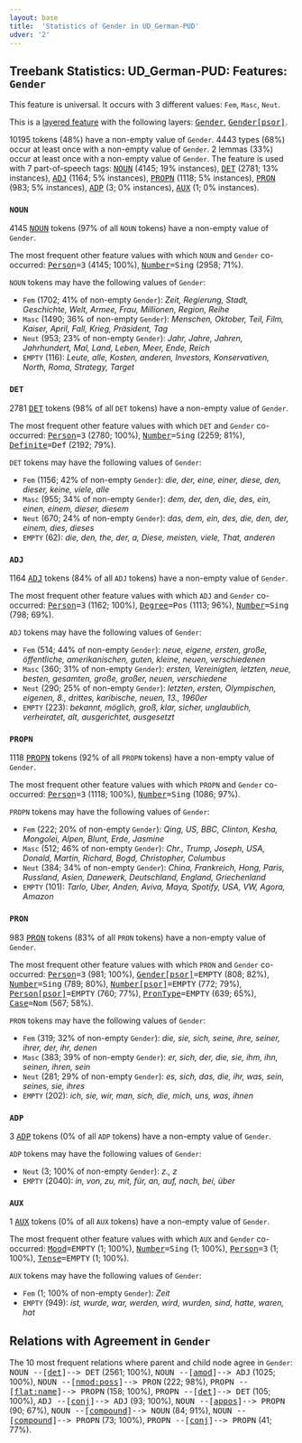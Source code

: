 ```yaml
---
layout: base
title:  'Statistics of Gender in UD_German-PUD'
udver: '2'
---
```


## Treebank Statistics: UD_German-PUD: Features: `Gender`

This feature is universal.
It occurs with 3 different values: `Fem`, `Masc`, `Neut`.

This is a <a href="../../u/overview/feat-layers.html">layered feature</a> with the following layers: <tt><a href="de_pud-feat-Gender.html">Gender</a></tt>, <tt><a href="de_pud-feat-Gender-psor.html">Gender[psor]</a></tt>.

10195 tokens (48%) have a non-empty value of `Gender`.
4443 types (68%) occur at least once with a non-empty value of `Gender`.
2 lemmas (33%) occur at least once with a non-empty value of `Gender`.
The feature is used with 7 part-of-speech tags: <tt><a href="de_pud-pos-NOUN.html">NOUN</a></tt> (4145; 19% instances), <tt><a href="de_pud-pos-DET.html">DET</a></tt> (2781; 13% instances), <tt><a href="de_pud-pos-ADJ.html">ADJ</a></tt> (1164; 5% instances), <tt><a href="de_pud-pos-PROPN.html">PROPN</a></tt> (1118; 5% instances), <tt><a href="de_pud-pos-PRON.html">PRON</a></tt> (983; 5% instances), <tt><a href="de_pud-pos-ADP.html">ADP</a></tt> (3; 0% instances), <tt><a href="de_pud-pos-AUX.html">AUX</a></tt> (1; 0% instances).

### `NOUN`

4145 <tt><a href="de_pud-pos-NOUN.html">NOUN</a></tt> tokens (97% of all `NOUN` tokens) have a non-empty value of `Gender`.

The most frequent other feature values with which `NOUN` and `Gender` co-occurred: <tt><a href="de_pud-feat-Person.html">Person</a></tt><tt>=3</tt> (4145; 100%), <tt><a href="de_pud-feat-Number.html">Number</a></tt><tt>=Sing</tt> (2958; 71%).

`NOUN` tokens may have the following values of `Gender`:

* `Fem` (1702; 41% of non-empty `Gender`): <em>Zeit, Regierung, Stadt, Geschichte, Welt, Armee, Frau, Millionen, Region, Reihe</em>
* `Masc` (1490; 36% of non-empty `Gender`): <em>Menschen, Oktober, Teil, Film, Kaiser, April, Fall, Krieg, Präsident, Tag</em>
* `Neut` (953; 23% of non-empty `Gender`): <em>Jahr, Jahre, Jahren, Jahrhundert, Mal, Land, Leben, Meer, Ende, Reich</em>
* `EMPTY` (116): <em>Leute, alle, Kosten, anderen, Investors, Konservativen, North, Roma, Strategy, Target</em>

### `DET`

2781 <tt><a href="de_pud-pos-DET.html">DET</a></tt> tokens (98% of all `DET` tokens) have a non-empty value of `Gender`.

The most frequent other feature values with which `DET` and `Gender` co-occurred: <tt><a href="de_pud-feat-Person.html">Person</a></tt><tt>=3</tt> (2780; 100%), <tt><a href="de_pud-feat-Number.html">Number</a></tt><tt>=Sing</tt> (2259; 81%), <tt><a href="de_pud-feat-Definite.html">Definite</a></tt><tt>=Def</tt> (2192; 79%).

`DET` tokens may have the following values of `Gender`:

* `Fem` (1156; 42% of non-empty `Gender`): <em>die, der, eine, einer, diese, den, dieser, keine, viele, alle</em>
* `Masc` (955; 34% of non-empty `Gender`): <em>dem, der, den, die, des, ein, einen, einem, dieser, diesem</em>
* `Neut` (670; 24% of non-empty `Gender`): <em>das, dem, ein, des, die, den, der, einem, dies, dieses</em>
* `EMPTY` (62): <em>die, den, the, der, a, Diese, meisten, viele, That, anderen</em>

### `ADJ`

1164 <tt><a href="de_pud-pos-ADJ.html">ADJ</a></tt> tokens (84% of all `ADJ` tokens) have a non-empty value of `Gender`.

The most frequent other feature values with which `ADJ` and `Gender` co-occurred: <tt><a href="de_pud-feat-Person.html">Person</a></tt><tt>=3</tt> (1162; 100%), <tt><a href="de_pud-feat-Degree.html">Degree</a></tt><tt>=Pos</tt> (1113; 96%), <tt><a href="de_pud-feat-Number.html">Number</a></tt><tt>=Sing</tt> (798; 69%).

`ADJ` tokens may have the following values of `Gender`:

* `Fem` (514; 44% of non-empty `Gender`): <em>neue, eigene, ersten, große, öffentliche, amerikanischen, guten, kleine, neuen, verschiedenen</em>
* `Masc` (360; 31% of non-empty `Gender`): <em>ersten, Vereinigten, letzten, neue, besten, gesamten, große, großer, neuen, verschiedene</em>
* `Neut` (290; 25% of non-empty `Gender`): <em>letzten, ersten, Olympischen, eigenen, 8., drittes, karibische, neuen, 13., 1960er</em>
* `EMPTY` (223): <em>bekannt, möglich, groß, klar, sicher, unglaublich, verheiratet, alt, ausgerichtet, ausgesetzt</em>

### `PROPN`

1118 <tt><a href="de_pud-pos-PROPN.html">PROPN</a></tt> tokens (92% of all `PROPN` tokens) have a non-empty value of `Gender`.

The most frequent other feature values with which `PROPN` and `Gender` co-occurred: <tt><a href="de_pud-feat-Person.html">Person</a></tt><tt>=3</tt> (1118; 100%), <tt><a href="de_pud-feat-Number.html">Number</a></tt><tt>=Sing</tt> (1086; 97%).

`PROPN` tokens may have the following values of `Gender`:

* `Fem` (222; 20% of non-empty `Gender`): <em>Qing, US, BBC, Clinton, Kesha, Mongolei, Alpen, Blunt, Erde, Jasmine</em>
* `Masc` (512; 46% of non-empty `Gender`): <em>Chr., Trump, Joseph, USA, Donald, Martin, Richard, Bogd, Christopher, Columbus</em>
* `Neut` (384; 34% of non-empty `Gender`): <em>China, Frankreich, Hong, Paris, Russland, Asien, Danewerk, Deutschland, England, Griechenland</em>
* `EMPTY` (101): <em>Tarlo, Uber, Anden, Aviva, Maya, Spotify, USA, VW, Agora, Amazon</em>

### `PRON`

983 <tt><a href="de_pud-pos-PRON.html">PRON</a></tt> tokens (83% of all `PRON` tokens) have a non-empty value of `Gender`.

The most frequent other feature values with which `PRON` and `Gender` co-occurred: <tt><a href="de_pud-feat-Person.html">Person</a></tt><tt>=3</tt> (981; 100%), <tt><a href="de_pud-feat-Gender-psor.html">Gender[psor]</a></tt><tt>=EMPTY</tt> (808; 82%), <tt><a href="de_pud-feat-Number.html">Number</a></tt><tt>=Sing</tt> (789; 80%), <tt><a href="de_pud-feat-Number-psor.html">Number[psor]</a></tt><tt>=EMPTY</tt> (772; 79%), <tt><a href="de_pud-feat-Person-psor.html">Person[psor]</a></tt><tt>=EMPTY</tt> (760; 77%), <tt><a href="de_pud-feat-PronType.html">PronType</a></tt><tt>=EMPTY</tt> (639; 65%), <tt><a href="de_pud-feat-Case.html">Case</a></tt><tt>=Nom</tt> (567; 58%).

`PRON` tokens may have the following values of `Gender`:

* `Fem` (319; 32% of non-empty `Gender`): <em>die, sie, sich, seine, ihre, seiner, ihrer, der, ihr, denen</em>
* `Masc` (383; 39% of non-empty `Gender`): <em>er, sich, der, die, sie, ihm, ihn, seinen, ihren, sein</em>
* `Neut` (281; 29% of non-empty `Gender`): <em>es, sich, das, die, ihr, was, sein, seines, sie, ihres</em>
* `EMPTY` (202): <em>ich, sie, wir, man, sich, die, mich, uns, was, ihnen</em>

### `ADP`

3 <tt><a href="de_pud-pos-ADP.html">ADP</a></tt> tokens (0% of all `ADP` tokens) have a non-empty value of `Gender`.

`ADP` tokens may have the following values of `Gender`:

* `Neut` (3; 100% of non-empty `Gender`): <em>z., z</em>
* `EMPTY` (2040): <em>in, von, zu, mit, für, an, auf, nach, bei, über</em>

### `AUX`

1 <tt><a href="de_pud-pos-AUX.html">AUX</a></tt> tokens (0% of all `AUX` tokens) have a non-empty value of `Gender`.

The most frequent other feature values with which `AUX` and `Gender` co-occurred: <tt><a href="de_pud-feat-Mood.html">Mood</a></tt><tt>=EMPTY</tt> (1; 100%), <tt><a href="de_pud-feat-Number.html">Number</a></tt><tt>=Sing</tt> (1; 100%), <tt><a href="de_pud-feat-Person.html">Person</a></tt><tt>=3</tt> (1; 100%), <tt><a href="de_pud-feat-Tense.html">Tense</a></tt><tt>=EMPTY</tt> (1; 100%).

`AUX` tokens may have the following values of `Gender`:

* `Fem` (1; 100% of non-empty `Gender`): <em>Zeit</em>
* `EMPTY` (949): <em>ist, wurde, war, werden, wird, wurden, sind, hatte, waren, hat</em>

## Relations with Agreement in `Gender`

The 10 most frequent relations where parent and child node agree in `Gender`:
<tt>NOUN --[<tt><a href="de_pud-dep-det.html">det</a></tt>]--> DET</tt> (2561; 100%),
<tt>NOUN --[<tt><a href="de_pud-dep-amod.html">amod</a></tt>]--> ADJ</tt> (1025; 100%),
<tt>NOUN --[<tt><a href="de_pud-dep-nmod-poss.html">nmod:poss</a></tt>]--> PRON</tt> (222; 98%),
<tt>PROPN --[<tt><a href="de_pud-dep-flat-name.html">flat:name</a></tt>]--> PROPN</tt> (158; 100%),
<tt>PROPN --[<tt><a href="de_pud-dep-det.html">det</a></tt>]--> DET</tt> (105; 100%),
<tt>ADJ --[<tt><a href="de_pud-dep-conj.html">conj</a></tt>]--> ADJ</tt> (93; 100%),
<tt>NOUN --[<tt><a href="de_pud-dep-appos.html">appos</a></tt>]--> PROPN</tt> (90; 67%),
<tt>NOUN --[<tt><a href="de_pud-dep-compound.html">compound</a></tt>]--> NOUN</tt> (84; 91%),
<tt>NOUN --[<tt><a href="de_pud-dep-compound.html">compound</a></tt>]--> PROPN</tt> (73; 100%),
<tt>PROPN --[<tt><a href="de_pud-dep-conj.html">conj</a></tt>]--> PROPN</tt> (41; 77%).

